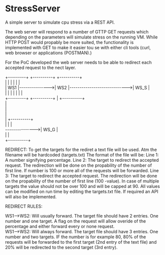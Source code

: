# StressServer
A simple server to simulate cpu stress via a REST API.

The web server will respond to a number of GTTP GET requests which depending on the parameters will simulate stress on the running VM.
While HTTP POST would propably be more suited, the functionality is implemented with GET to make it easier tou se with either cli tools (curl, web browser or applications  (POSTMAN).)

For the PoC developed the web server needs to be able to redirect each accepted request to the nect layer.


                                                                                                                            
+---------+                +----------+                              +----------+                                           
|         |                |          |                              |          |                                           
|   WS1   |--------------->|    WS2   |----------------------------->|   WS_S   |                                           
|         |                |          |              |               |          |                                           
+---------+                +----------+              |               +----------+                                           
                                                     |                                                                      
                                                     |                                                                     
                                                     |                                                                      
                                                     |               +----------+                                           
                                                     |               |          |                                           
                                                     --------------->|  WS_G    |                                           
                                                                     |          |                                           
                                                                     +----------+                                           
                                                                                                                            
REDIRECT:
    To get the targets for the rediret a text file will be used. Atm the filename will be hardcoded (targets.txt)
    The format of the file will be:
    Line 1: A number signifying percentage.
    Line 2: The target to redirect the accepted request. The redirection will be done on the propability of the number of first line. If number is 100 or more all of the requests will be forwarded.
    Line 3: The target to redirect the accepted request. The redirection will be done on the propability of the number of first line (100 -value). In case of multiple targets the value should not be over 100 and will be capped at 90.
    All values can be modified on run time by editing the targets.txt file. If required an API will also be implemented.

REDIRECT RULES:

WS1-->WS2:
    Will usually forward. The target file should have 2 entries. One number and one target. A flag on the request will allow overide of the percentage and either forward every or none request.                                                                
WS1-->WS2:
    Will always forward. The target file should have 3 entries. One number and two targets. IF the number is for example 80, 80% of the requests will be forwarded to the first target (2nd entry of the text file) and 20% will be redirected to  the second target (3rd entry).                                                                 
